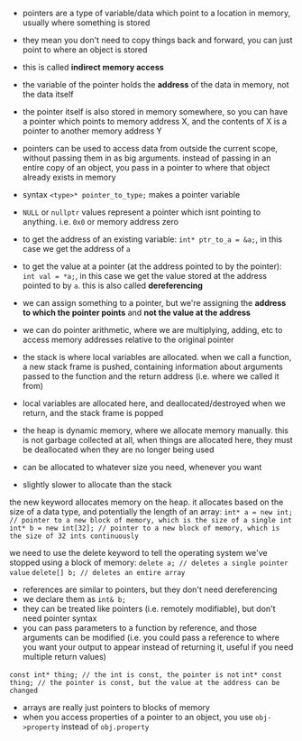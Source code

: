 - pointers are a type of variable/data which point to a location in memory, usually where something is stored
- they mean you don't need to copy things back and forward, you can just point to where an object is stored
- this is called **indirect memory access**
- the variable of the pointer holds the **address** of the data in memory, not the data itself
- the pointer itself is also stored in memory somewhere, so you can have a pointer which points to memory address X, and the contents of X is a pointer to another memory address Y
- pointers can be used to access data from outside the current scope, without passing them in as big arguments. instead of passing in an entire copy of an object, you pass in a pointer to where that object already exists in memory
- syntax
`<type>* pointer_to_type;` makes a pointer variable
- `NULL` or `nullptr` values represent a pointer which isnt pointing to anything. i.e. `0x0` or memory address zero
- to get the address of an existing variable: `int* ptr_to_a = &a;`, in this case we get the address of `a`
- to get the value at a pointer (at the address pointed to by the pointer): `int val = *a;`, in this case we get the value stored at the address pointed to by `a`. this is also called **dereferencing**
- we can assign something to a pointer, but we're assigning the **address to which the pointer points** and **not the value at the address**
- we can do pointer arithmetic, where we are multiplying, adding, etc to access memory addresses relative to the original pointer

- the stack is where local variables are allocated. when we call a function, a new stack frame is pushed, containing information about arguments passed to the function and the return address (i.e. where we called it from)
- local variables are allocated here, and deallocated/destroyed when we return, and the stack frame is popped

- the heap is dynamic memory, where we allocate memory manually. this is not garbage collected at all, when things are allocated here, they must be deallocated when they are no longer being used
- can be allocated to whatever size you need, whenever you want
- slightly slower to allocate than the stack

the new keyword allocates memory on the heap. it allocates based on the size of a data type, and potentially the length of an array:
`int* a = new int; // pointer to a new block of memory, which is the size of a single int`
`int* b = new int[32]; // pointer to a new block of memory, which is the size of 32 ints continuously`

we need to use the delete keyword to tell the operating system we've stopped using a block of memory:
`delete a; // deletes a single pointer value`
`delete[] b; // deletes an entire array`

- references are similar to pointers, but they don't need dereferencing
- we declare them as `int& b;`
- they can be treated like pointers (i.e. remotely modifiable), but don't need pointer syntax
- you can pass parameters to a function by reference, and those arguments can be modified (i.e. you could pass a reference to where you want your output to appear instead of returning it, useful if you need multiple return values)

`const int* thing; // the int is const, the pointer is not`
`int* const thing; // the pointer is const, but the value at the address can be changed`

- arrays are really just pointers to blocks of memory
- when you access properties of a pointer to an object, you use `obj->property` instead of `obj.property`

